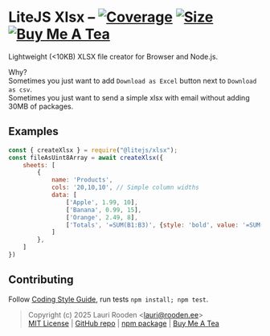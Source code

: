 
[1]: https://badgen.net/coveralls/c/github/litejs/xlsx
[2]: https://coveralls.io/r/litejs/xlsx
[3]: https://badgen.net/packagephobia/install/@litejs/xlsx
[4]: https://packagephobia.now.sh/result?p=@litejs/xlsx
[5]: https://badgen.net/badge/icon/Buy%20Me%20A%20Tea/orange?icon=kofi&label
[6]: https://www.buymeacoffee.com/lauriro


LiteJS Xlsx &ndash; [![Coverage][1]][2] [![Size][3]][4] [![Buy Me A Tea][5]][6]
===========

Lightweight (<10KB) XLSX file creator for Browser and Node.js.

Why?  
Sometimes you just want to add `Download as Excel` button next to `Download as csv`.  
Sometimes you just want to send a simple xlsx with email without adding 30MB of packages.

Examples
--------

```javascript
const { createXlsx } = require("@litejs/xlsx");
const fileAsUint8Array = await createXlsx({
    sheets: [
        {
            name: 'Products',
            cols: '20,10,10', // Simple column widths
            data: [
                ['Apple', 1.99, 10],
                ['Banana', 0.99, 15],
                ['Orange', 2.49, 8],
                ['Totals', '=SUM(B1:B3)', {style: 'bold', value: '=SUM(C1:C3)'}, new Date()]
            ]
        },
    ]
})
```

## Contributing

Follow [Coding Style Guide](https://github.com/litejs/litejs/wiki/Style-Guide),
run tests `npm install; npm test`.


> Copyright (c) 2025 Lauri Rooden &lt;lauri@rooden.ee&gt;  
[MIT License](https://litejs.com/MIT-LICENSE.txt) |
[GitHub repo](https://github.com/litejs/xlsx) |
[npm package](https://npmjs.org/package/@litejs/xlsx) |
[Buy Me A Tea][6]


